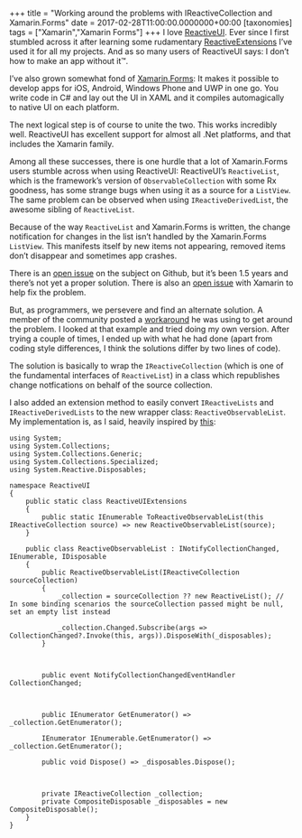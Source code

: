 +++
title = "Working around the problems with IReactiveCollection and Xamarin.Forms"
date = 2017-02-28T11:00:00.0000000+00:00
[taxonomies]
tags = ["Xamarin","Xamarin Forms"]
+++
I love [ReactiveUI](http://reactiveui.net/). Ever since I first stumbled across it after learning some rudamentary [ReactiveExtensions](http://reactivex.io/) I’ve used it for all my projects. And as so many users of ReactiveUI says: I don’t how to make an app without it™.

I’ve also grown somewhat fond of [Xamarin.Forms](https://www.xamarin.com/forms): It makes it possible to develop apps for iOS, Android, Windows Phone and UWP in one go. You write code in C# and lay out the UI in XAML and it compiles automagically to native UI on each platform.

The next logical step is of course to unite the two. This works incredibly well. ReactiveUI has excellent support for almost all .Net platforms, and that includes the Xamarin family.

Among all these successes, there is one hurdle that a lot of Xamarin.Forms users stumble across when using ReactiveUI: ReactiveUI’s `ReactiveList`, which is the framework’s version of `ObservableCollection` with some Rx goodness, has some strange bugs when using it as a source for a `ListView`. The same problem can be observed when using `IReactiveDerivedList`, the awesome sibling of `ReactiveList`.

Because of the way `ReactiveList` and Xamarin.Forms is written, the change notification for changes in the list isn’t handled by the Xamarin.Forms `ListView`. This manifests itself by new items not appearing, removed items don’t disappear and sometimes app crashes.

There is an [open issue](https://github.com/reactiveui/ReactiveUI/issues/806) on the subject on Github, but it’s been 1.5 years and there’s not yet a proper solution. There is also an [open issue](https://bugzilla.xamarin.com/show_bug.cgi?id=31415) with Xamarin to help fix the problem.

But, as programmers, we persevere and find an alternate solution. A member of the community posted a [workaround](https://github.com/reactiveui/ReactiveUI/issues/806#issuecomment-251218260) he was using to get around the problem. I looked at that example and tried doing my own version. After trying a couple of times, I ended up with what he had done (apart from coding style differences, I think the solutions differ by two lines of code).

The solution is basically to wrap the `IReactiveCollection` (which is one of the fundamental interfaces of `ReactiveList`) in a class which republishes change notfications on behalf of the source collection.

I also added an extension method to easily convert `IReactiveLists` and `IReactiveDerivedLists` to the new wrapper class: `ReactiveObservableList`. My implementation is, as I said, heavily inspired by [this](https://github.com/reactiveui/ReactiveUI/issues/806#issuecomment-251218260):

```
using System;
using System.Collections;
using System.Collections.Generic;
using System.Collections.Specialized;
using System.Reactive.Disposables;

namespace ReactiveUI
{
    public static class ReactiveUIExtensions
    {
        public static IEnumerable ToReactiveObservableList(this IReactiveCollection source) => new ReactiveObservableList(source);
    }

    public class ReactiveObservableList : INotifyCollectionChanged, IEnumerable, IDisposable
    {
        public ReactiveObservableList(IReactiveCollection sourceCollection)
        {
            _collection = sourceCollection ?? new ReactiveList(); // In some binding scenarios the sourceCollection passed might be null, set an empty list instead

            _collection.Changed.Subscribe(args => CollectionChanged?.Invoke(this, args)).DisposeWith(_disposables);
        }



        public event NotifyCollectionChangedEventHandler CollectionChanged;



        public IEnumerator GetEnumerator() => _collection.GetEnumerator();

        IEnumerator IEnumerable.GetEnumerator() => _collection.GetEnumerator();

        public void Dispose() => _disposables.Dispose();



        private IReactiveCollection _collection;
        private CompositeDisposable _disposables = new CompositeDisposable();
    }
}
```
